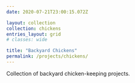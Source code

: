 ```yaml
---
date: 2020-07-21T23:00:15.072Z

layout: collection
collection: chickens
entries_layout: grid
# classes: wide

title: "Backyard Chickens"
permalink: /projects/chickens/
---
```

Collection of backyard chicken-keeping projects.
